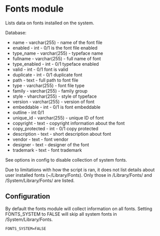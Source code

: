 Fonts module
==============

Lists data on fonts installed on the system. 

Database:
* name - varchar(255) - name of the font file
* enabled - int - 0/1 is the font file enabled
* type_name - varchar(255) - typeface name
* fullname - varchar(255) - full name of font
* type_enabled - int - 0/1 typeface enabled
* valid - int - 0/1 font is valid
* duplicate - int - 0/1 duplicate font
* path - text - full path to font file
* type - varchar(255) - font file type
* family - varchar(255) - family group
* style - vharchar(255) - style of typeface
* version - varchar(255) - version of font
* embeddable - int - 0/1 is font embeddable
* outline - int 0/1
* unique_id - varchar(255) - unique ID of font
* copyright - text - copyright information about the font
* copy_protected - int - 0/1 copy protected
* description - text - short description about font
* vendor - text - font vendor
* designer - text - designer of the font
* trademark - text - font trademark

See options in config to disable collection of system fonts.

Due to limitations with how the script is ran, it does not list details about user installed fonts (~/Library/Fonts). Only those in /Library/Fonts/ and /System/Library/Fonts/ are listed.

Configuration
-------------

By default the fonts module will collect information on all fonts.
Setting FONTS_SYSTEM to FALSE will skip all system fonts in /System/Library/Fonts.
```
FONTS_SYSTEM=FALSE
```
